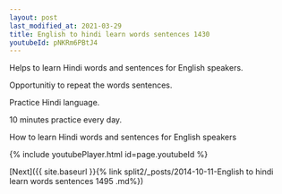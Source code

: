 ```yaml
---
layout: post
last_modified_at: 2021-03-29
title: English to hindi learn words sentences 1430 
youtubeId: pNKRm6PBtJ4
---
```

 
 
Helps to learn Hindi words and sentences for English speakers.

Opportunitiy to repeat the words sentences. 

Practice Hindi language. 
 
10 minutes practice every day. 
 
How to learn Hindi words and sentences for English speakers 
 
{% include youtubePlayer.html id=page.youtubeId %}
 
 
[Next]({{ site.baseurl }}{% link  split2/_posts/2014-10-11-English to hindi learn words sentences 1495 .md%})
 
